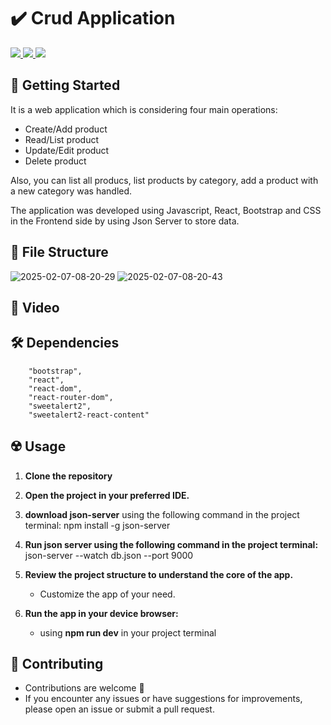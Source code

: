 # ✔️ Crud Application

<div align="start">
     <a href="https://linkedin.com/in/sally-ahmed-ismail" target="_blank">
        <img src="https://img.shields.io/badge/LinkedIn-0077B5?style=for-the-badge&logo=linkedin&logoColor=white" target="_blank" />
    </a>
     
  <a href="mailto:engsaahmed8@gmail.com">
    <img src="https://img.shields.io/badge/Gmail-333333?style=for-the-badge&logo=gmail&logoColor=red" />
  </a>
  <a href="https://github.com/sally-ahmed-ismael?tab=repositories">
    <img src="https://img.shields.io/badge/Portfolio-0077B5?style=for-the-badge&logoColor=white" />
  </a>
</div>

## 🚀 Getting Started

It is a web application which is considering four main operations:
- Create/Add product
- Read/List product
- Update/Edit product
- Delete product
  
Also, you can list all producs, list products by category, add a product with a new category was handled.

The application was developed using Javascript, React, Bootstrap and CSS in the Frontend side by using Json Server to store data.




## 📁 File Structure
![2025-02-07-08-20-29](https://github.com/user-attachments/assets/d57ba04c-5dc2-4ac5-91f7-2969fb2f8715)
![2025-02-07-08-20-43](https://github.com/user-attachments/assets/321d04b2-562e-489f-be66-48fab41d7f67)




## 🎥 Video



## 🛠 Dependencies

```"axios",
    "bootstrap",
    "react",
    "react-dom",
    "react-router-dom",
    "sweetalert2",
    "sweetalert2-react-content" 
```

## ☢️ Usage

1. **Clone the repository**

2. **Open the project in your preferred IDE.**
3. **download json-server** using the following command in the project terminal:
   npm install -g json-server 

4.  **Run json server using the following command in the project terminal:**
   json-server --watch db.json --port 9000
   
5. **Review the project structure to understand the core of the app.**
   - Customize the app of your need.

6. **Run the app in your device browser:**
   - using **npm run dev** in your project terminal 

   

## 🚨 Contributing

- Contributions are welcome 💜
- If you encounter any issues or have suggestions for improvements, please open an issue or submit a pull request.

